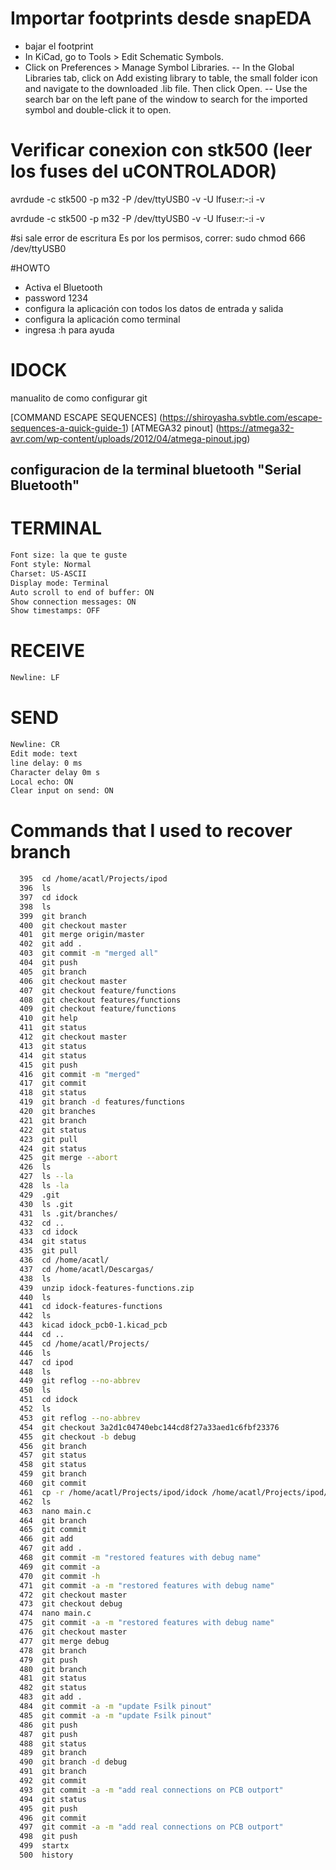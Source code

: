 # Importar footprints desde snapEDA
- bajar el footprint
- In KiCad, go to Tools > Edit Schematic Symbols.
- Click on Preferences > Manage Symbol Libraries.
 -- In the Global Libraries tab, click on Add existing library to table, the small folder icon and navigate to the downloaded
.lib file. Then click Open.
 -- Use the search bar on the left pane of the window to search for the imported symbol and double-click it to open.

# Verificar conexion con stk500 (leer los fuses del uCONTROLADOR)
avrdude -c stk500 -p m32 -P /dev/ttyUSB0 -v -U lfuse:r:-:i -v

avrdude -c stk500 -p m32 -P /dev/ttyUSB0 -v -U lfuse:r:-:i -v


#si sale error de escritura
Es por los permisos, correr:
sudo chmod 666 /dev/ttyUSB0

#HOWTO
- Activa el Bluetooth
- password 1234
- configura la aplicación con todos los datos de entrada y salida
- configura la aplicación como terminal
- ingresa :h para ayuda

# IDOCK
manualito de como configurar git

[COMMAND ESCAPE SEQUENCES] (https://shiroyasha.svbtle.com/escape-sequences-a-quick-guide-1)
[ATMEGA32 pinout] (https://atmega32-avr.com/wp-content/uploads/2012/04/atmega-pinout.jpg)


## configuracion de la terminal bluetooth "Serial Bluetooth"

# TERMINAL

```bash
Font size: la que te guste
Font style: Normal
Charset: US-ASCII
Display mode: Terminal
Auto scroll to end of buffer: ON
Show connection messages: ON
Show timestamps: OFF
```

# RECEIVE
```bash
Newline: LF
```
# SEND
```bash
Newline: CR
Edit mode: text
line delay: 0 ms
Character delay 0m s
Local echo: ON
Clear input on send: ON
```

# Commands that I used to recover branch

```bash
  395  cd /home/acatl/Projects/ipod
  396  ls
  397  cd idock
  398  ls
  399  git branch
  400  git checkout master
  401  git merge origin/master
  402  git add .
  403  git commit -m "merged all"
  404  git push
  405  git branch
  406  git checkout master
  407  git checkout feature/functions
  408  git checkout features/functions
  409  git checkout feature/functions
  410  git help
  411  git status
  412  git checkout master
  413  git status
  414  git status
  415  git push
  416  git commit -m "merged"
  417  git commit
  418  git status
  419  git branch -d features/functions
  420  git branches
  421  git branch
  422  git status
  423  git pull
  424  git status
  425  git merge --abort
  426  ls
  427  ls --la
  428  ls -la
  429  .git
  430  ls .git
  431  ls .git/branches/
  432  cd ..
  433  cd idock
  434  git status
  435  git pull
  436  cd /home/acatl/
  437  cd /home/acatl/Descargas/
  438  ls 
  439  unzip idock-features-functions.zip 
  440  ls
  441  cd idock-features-functions
  442  ls
  443  kicad idock_pcb0-1.kicad_pcb
  444  cd ..
  445  cd /home/acatl/Projects/
  446  ls
  447  cd ipod
  448  ls
  449  git reflog --no-abbrev
  450  ls
  451  cd idock
  452  ls
  453  git reflog --no-abbrev
  454  git checkout 3a2d1c04740ebc144cd8f27a33aed1c6fbf23376
  455  git checkout -b debug
  456  git branch
  457  git status
  458  git status
  459  git branch
  460  git commit
  461  cp -r /home/acatl/Projects/ipod/idock /home/acatl/Projects/ipod/.idock
  462  ls
  463  nano main.c 
  464  git branch
  465  git commit
  466  git add
  467  git add .
  468  git commit -m "restored features with debug name"
  469  git commit -a
  470  git commit -h
  471  git commit -a -m "restored features with debug name"
  472  git checkout master
  473  git checkout debug
  474  nano main.c
  475  git commit -a -m "restored features with debug name"
  476  git checkout master
  477  git merge debug
  478  git branch
  479  git push
  480  git branch
  481  git status
  482  git status
  483  git add .
  484  git commit -a -m "update Fsilk pinout"
  485  git commit -a -m "update Fsilk pinout"
  486  git push
  487  git push
  488  git status
  489  git branch
  490  git branch -d debug
  491  git branch
  492  git commit
  493  git commit -a -m "add real connections on PCB outport"
  494  git status
  495  git push
  496  git commit
  497  git commit -a -m "add real connections on PCB outport"
  498  git push
  499  startx
  500  history
```
